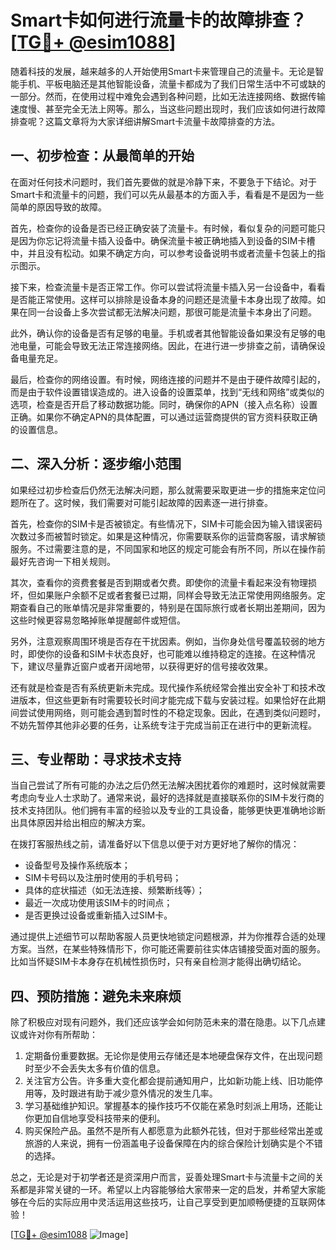 # Smart卡如何进行流量卡的故障排查？[[TG💪+ @esim1088](https://t.me/s/esim1088)]

随着科技的发展，越来越多的人开始使用Smart卡来管理自己的流量卡。无论是智能手机、平板电脑还是其他智能设备，流量卡都成为了我们日常生活中不可或缺的一部分。然而，在使用过程中难免会遇到各种问题，比如无法连接网络、数据传输速度慢、甚至完全无法上网等。那么，当这些问题出现时，我们应该如何进行故障排查呢？这篇文章将为大家详细讲解Smart卡流量卡故障排查的方法。

## 一、初步检查：从最简单的开始

在面对任何技术问题时，我们首先要做的就是冷静下来，不要急于下结论。对于Smart卡和流量卡的问题，我们可以先从最基本的方面入手，看看是不是因为一些简单的原因导致的故障。

首先，检查你的设备是否已经正确安装了流量卡。有时候，看似复杂的问题可能只是因为你忘记将流量卡插入设备中。确保流量卡被正确地插入到设备的SIM卡槽中，并且没有松动。如果不确定方向，可以参考设备说明书或者流量卡包装上的指示图示。

接下来，检查流量卡是否正常工作。你可以尝试将流量卡插入另一台设备中，看看是否能正常使用。这样可以排除是设备本身的问题还是流量卡本身出现了故障。如果在同一台设备上多次尝试都无法解决问题，那很可能是流量卡本身出了问题。

此外，确认你的设备是否有足够的电量。手机或者其他智能设备如果没有足够的电池电量，可能会导致无法正常连接网络。因此，在进行进一步排查之前，请确保设备电量充足。

最后，检查你的网络设置。有时候，网络连接的问题并不是由于硬件故障引起的，而是由于软件设置错误造成的。进入设备的设置菜单，找到“无线和网络”或类似的选项，检查是否开启了移动数据功能。同时，确保你的APN（接入点名称）设置正确。如果你不确定APN的具体配置，可以通过运营商提供的官方资料获取正确的设置信息。

## 二、深入分析：逐步缩小范围

如果经过初步检查后仍然无法解决问题，那么就需要采取更进一步的措施来定位问题所在了。这时候，我们需要对可能引起故障的因素逐一进行排查。

首先，检查你的SIM卡是否被锁定。有些情况下，SIM卡可能会因为输入错误密码次数过多而被暂时锁定。如果是这种情况，你需要联系你的运营商客服，请求解锁服务。不过需要注意的是，不同国家和地区的规定可能会有所不同，所以在操作前最好先咨询一下相关规则。

其次，查看你的资费套餐是否到期或者欠费。即使你的流量卡看起来没有物理损坏，但如果账户余额不足或者套餐已过期，同样会导致无法正常使用网络服务。定期查看自己的账单情况是非常重要的，特别是在国际旅行或者长期出差期间，因为这些时候更容易忽略掉账单提醒邮件或短信。

另外，注意观察周围环境是否存在干扰因素。例如，当你身处信号覆盖较弱的地方时，即使你的设备和SIM卡状态良好，也可能难以维持稳定的连接。在这种情况下，建议尽量靠近窗户或者开阔地带，以获得更好的信号接收效果。

还有就是检查是否有系统更新未完成。现代操作系统经常会推出安全补丁和技术改进版本，但这些更新有时需要较长时间才能完成下载与安装过程。如果恰好在此期间尝试使用网络，则可能会遇到暂时性的不稳定现象。因此，在遇到类似问题时，不妨先暂停其他非必要的任务，让系统专注于完成当前正在进行中的更新流程。

## 三、专业帮助：寻求技术支持

当自己尝试了所有可能的办法之后仍然无法解决困扰着你的难题时，这时候就需要考虑向专业人士求助了。通常来说，最好的选择就是直接联系你的SIM卡发行商的技术支持团队。他们拥有丰富的经验以及专业的工具设备，能够更快更准确地诊断出具体原因并给出相应的解决方案。

在拨打客服热线之前，请准备好以下信息以便于对方更好地了解你的情况：
- 设备型号及操作系统版本；
- SIM卡号码以及注册时使用的手机号码；
- 具体的症状描述（如无法连接、频繁断线等）；
- 最近一次成功使用该SIM卡的时间点；
- 是否更换过设备或重新插入过SIM卡。

通过提供上述细节可以帮助客服人员更快地锁定问题根源，并为你推荐合适的处理方案。当然，在某些特殊情形下，你可能还需要前往实体店铺接受面对面的服务。比如当怀疑SIM卡本身存在机械性损伤时，只有亲自检测才能得出确切结论。

## 四、预防措施：避免未来麻烦

除了积极应对现有问题外，我们还应该学会如何防范未来的潜在隐患。以下几点建议或许对你有所帮助：

1. 定期备份重要数据。无论你是使用云存储还是本地硬盘保存文件，在出现问题时至少不会丢失太多有价值的信息。
2. 关注官方公告。许多重大变化都会提前通知用户，比如新功能上线、旧功能停用等，及时跟进有助于减少意外情况的发生几率。
3. 学习基础维护知识。掌握基本的操作技巧不仅能在紧急时刻派上用场，还能让你更加自信地享受科技带来的便利。
4. 购买保险产品。虽然不是所有人都愿意为此额外花钱，但对于那些经常出差或旅游的人来说，拥有一份涵盖电子设备保障在内的综合保险计划确实是个不错的选择。

总之，无论是对于初学者还是资深用户而言，妥善处理Smart卡与流量卡之间的关系都是非常关键的一环。希望以上内容能够给大家带来一定的启发，并希望大家能够在今后的实际应用中灵活运用这些技巧，让自己享受到更加顺畅便捷的互联网体验！

[[TG💪+ @esim1088](https://t.me/s/esim1088) ![Image](https://i.postimg.cc/4NQfJmqS/Snipaste-2025-05-13-00-14-12.png)]